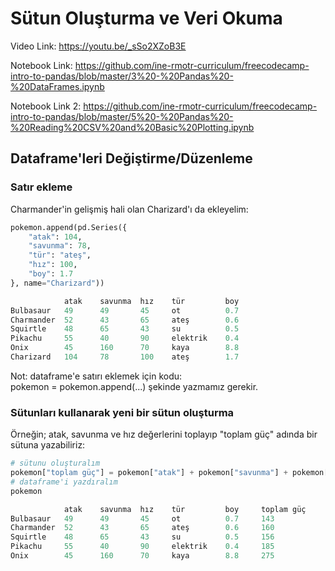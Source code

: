 # Sütun Oluşturma ve Veri Okuma

Video Link: https://youtu.be/_sSo2XZoB3E

Notebook Link: https://github.com/ine-rmotr-curriculum/freecodecamp-intro-to-pandas/blob/master/3%20-%20Pandas%20-%20DataFrames.ipynb

Notebook Link 2: https://github.com/ine-rmotr-curriculum/freecodecamp-intro-to-pandas/blob/master/5%20-%20Pandas%20-%20Reading%20CSV%20and%20Basic%20Plotting.ipynb

## Dataframe'leri Değiştirme/Düzenleme

### Satır ekleme

Charmander'in gelişmiş hali olan Charizard'ı da ekleyelim: <br>

```python
pokemon.append(pd.Series({
    "atak": 104,
    "savunma": 78,
    "tür": "ateş",
    "hız": 100,
    "boy": 1.7
}, name="Charizard"))
```

```python
	        atak	savunma	 hız	tür	        boy
Bulbasaur	49	    49	     45	    ot	        0.7
Charmander	52	    43	     65	    ateş	    0.6
Squirtle	48	    65	     43	    su	        0.5
Pikachu	    55	    40	     90	    elektrik	0.4
Onix	    45	    160	     70	    kaya	    8.8
Charizard	104	    78	     100	ateş	    1.7
```

Not: dataframe'e satırı eklemek için kodu: <br>
pokemon = pokemon.append(...) şekinde yazmamız gerekir.


### Sütunları kullanarak yeni bir sütun oluşturma

Örneğin; atak, savunma ve hız değerlerini toplayıp "toplam güç" adında bir sütuna yazabiliriz: <br>

```python
# sütunu oluşturalım
pokemon["toplam güç"] = pokemon["atak"] + pokemon["savunma"] + pokemon["hız"]
# dataframe'i yazdıralım
pokemon
```

```python
            atak	savunma	 hız	tür	        boy	    toplam güç
Bulbasaur	49	    49	     45	    ot	        0.7	    143
Charmander	52	    43	     65	    ateş	    0.6	    160
Squirtle	48	    65	     43	    su	        0.5	    156
Pikachu	    55	    40	     90	    elektrik	0.4	    185
Onix	    45	    160	     70	    kaya	    8.8	    275
```


